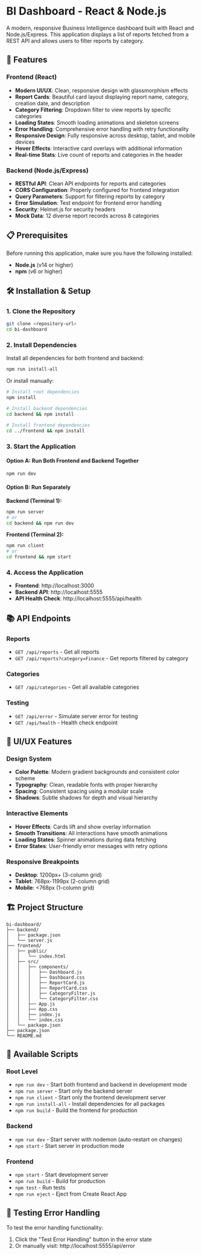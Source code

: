 # BI Dashboard - React & Node.js

A modern, responsive Business Intelligence dashboard built with React and Node.js/Express. This application displays a list of reports fetched from a REST API and allows users to filter reports by category.

## 🚀 Features

### Frontend (React)

-   **Modern UI/UX**: Clean, responsive design with glassmorphism effects
-   **Report Cards**: Beautiful card layout displaying report name, category, creation date, and description
-   **Category Filtering**: Dropdown filter to view reports by specific categories
-   **Loading States**: Smooth loading animations and skeleton screens
-   **Error Handling**: Comprehensive error handling with retry functionality
-   **Responsive Design**: Fully responsive across desktop, tablet, and mobile devices
-   **Hover Effects**: Interactive card overlays with additional information
-   **Real-time Stats**: Live count of reports and categories in the header

### Backend (Node.js/Express)

-   **RESTful API**: Clean API endpoints for reports and categories
-   **CORS Configuration**: Properly configured for frontend integration
-   **Query Parameters**: Support for filtering reports by category
-   **Error Simulation**: Test endpoint for frontend error handling
-   **Security**: Helmet.js for security headers
-   **Mock Data**: 12 diverse report records across 8 categories

## 📋 Prerequisites

Before running this application, make sure you have the following installed:

-   **Node.js** (v14 or higher)
-   **npm** (v6 or higher)

## 🛠️ Installation & Setup

### 1. Clone the Repository

```bash
git clone <repository-url>
cd bi-dashboard
```

### 2. Install Dependencies

Install all dependencies for both frontend and backend:

```bash
npm run install-all
```

Or install manually:

```bash
# Install root dependencies
npm install

# Install backend dependencies
cd backend && npm install

# Install frontend dependencies
cd ../frontend && npm install
```

### 3. Start the Application

#### Option A: Run Both Frontend and Backend Together

```bash
npm run dev
```

#### Option B: Run Separately

**Backend (Terminal 1):**

```bash
npm run server
# or
cd backend && npm run dev
```

**Frontend (Terminal 2):**

```bash
npm run client
# or
cd frontend && npm start
```

### 4. Access the Application

-   **Frontend**: http://localhost:3000
-   **Backend API**: http://localhost:5555
-   **API Health Check**: http://localhost:5555/api/health

## 📚 API Endpoints

### Reports

-   `GET /api/reports` - Get all reports
-   `GET /api/reports?category=Finance` - Get reports filtered by category

### Categories

-   `GET /api/categories` - Get all available categories

### Testing

-   `GET /api/error` - Simulate server error for testing
-   `GET /api/health` - Health check endpoint

## 🎨 UI/UX Features

### Design System

-   **Color Palette**: Modern gradient backgrounds and consistent color scheme
-   **Typography**: Clean, readable fonts with proper hierarchy
-   **Spacing**: Consistent spacing using a modular scale
-   **Shadows**: Subtle shadows for depth and visual hierarchy

### Interactive Elements

-   **Hover Effects**: Cards lift and show overlay information
-   **Smooth Transitions**: All interactions have smooth animations
-   **Loading States**: Spinner animations during data fetching
-   **Error States**: User-friendly error messages with retry options

### Responsive Breakpoints

-   **Desktop**: 1200px+ (3-column grid)
-   **Tablet**: 768px-1199px (2-column grid)
-   **Mobile**: <768px (1-column grid)

## 🏗️ Project Structure

```
bi-dashboard/
├── backend/
│   ├── package.json
│   └── server.js
├── frontend/
│   ├── public/
│   │   └── index.html
│   ├── src/
│   │   ├── components/
│   │   │   ├── Dashboard.js
│   │   │   ├── Dashboard.css
│   │   │   ├── ReportCard.js
│   │   │   ├── ReportCard.css
│   │   │   ├── CategoryFilter.js
│   │   │   └── CategoryFilter.css
│   │   ├── App.js
│   │   ├── App.css
│   │   ├── index.js
│   │   └── index.css
│   └── package.json
├── package.json
└── README.md
```

## 🔧 Available Scripts

### Root Level

-   `npm run dev` - Start both frontend and backend in development mode
-   `npm run server` - Start only the backend server
-   `npm run client` - Start only the frontend development server
-   `npm run install-all` - Install dependencies for all packages
-   `npm run build` - Build the frontend for production

### Backend

-   `npm run dev` - Start server with nodemon (auto-restart on changes)
-   `npm start` - Start server in production mode

### Frontend

-   `npm start` - Start development server
-   `npm run build` - Build for production
-   `npm test` - Run tests
-   `npm run eject` - Eject from Create React App

## 🧪 Testing Error Handling

To test the error handling functionality:

1. Click the "Test Error Handling" button in the error state
2. Or manually visit: http://localhost:5555/api/error
